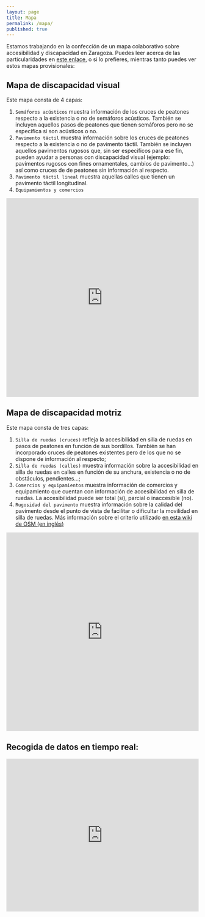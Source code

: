 ```yaml
---
layout: page
title: Mapa
permalink: /mapa/
published: true
---
```


Estamos trabajando en la confección de un mapa colaborativo sobre accesibilidad y discapacidad en Zaragoza. Puedes leer acerca de las particularidades en [este enlace](/about#acerca-del-mapa), o si lo prefieres,  mientras tanto puedes ver estos mapas provisionales:

## Mapa de discapacidad visual

Este mapa consta de 4 capas:
1. `Semáforos acústicos` muestra información de los cruces de peatones respecto a la existencia o no de semáforos acústicos. También se incluyen aquellos pasos de peatones que tienen semáforos pero no se especifica si son acústicos o no.
1. `Pavimento táctil` muestra información sobre los cruces de peatones respecto a la existencia o no de pavimento táctil. También se incluyen aquellos pavimentos rugosos que, sin ser específicos para ese fin, pueden ayudar a personas con discapacidad visual (ejemplo: pavimentos rugosos con fines ornamentales, cambios de pavimento...) así como cruces de de peatones sin información al respecto.
1. `Pavimento táctil lineal` muestra aquellas calles que tienen un pavimento táctil longitudinal.
1. `Equipamientos y comercios`

<iframe width="100%" height="520" frameborder="0" src="https://ccamara.carto.com/viz/472c495c-6238-4fb5-851e-93b844bc647c/embed_map" allowfullscreen webkitallowfullscreen mozallowfullscreen oallowfullscreen msallowfullscreen></iframe>

## Mapa de discapacidad motriz

Este mapa consta de tres capas:

1. `Silla de ruedas (cruces)` refleja la accesibilidad en silla de ruedas en pasos de peatones en función de sus bordillos. También se han incorporado cruces de peatones existentes pero de los que no se dispone de información al respecto;
1. `Silla de ruedas (calles)` muestra información sobre la accesibilidad en silla de ruedas en calles en función de su anchura, existencia o no de obstáculos, pendientes...;
1. `Comercios y equipamientos` muestra información de comercios y equipamiento que cuentan con información de accesibilidad en silla de ruedas. La accesibilidad puede ser total (sí), parcial o inaccesible (no).
1. `Rugosidad del pavimento` muestra información sobre la calidad del pavimento desde el punto de vista de facilitar o dificultar la movilidad en silla de ruedas. Más información sobre el criterio utilizado [en esta wiki de OSM (en inglés)](http://wiki.openstreetmap.org/wiki/Key:smoothness#Smoothnessh)

<iframe width="100%" height="520" frameborder="0" src="https://ccamara.carto.com/viz/a11856af-f34f-4862-9607-0486ac106fa6/embed_map" allowfullscreen webkitallowfullscreen mozallowfullscreen oallowfullscreen msallowfullscreen></iframe>

## Recogida de datos en tiempo real:

<iframe src="http://overpass-turbo.eu/map.html?Q=%2F*%0AThis%20has%20been%20generated%20by%20the%20overpass-turbo%20wizard.%0AThe%20original%20search%20was%3A%0A%E2%80%9Cnote%3D%22%23Zaccesibilidad%22%E2%80%9D%0A*%2F%0A[out%3Ajson][timeout%3A25]%3B%0A%2F%2F%20gather%20results%0A%28%0A%20%20%2F%2F%20query%20part%20for%3A%20%E2%80%9Cnote%3D%22%23Zaccesibilidad%22%E2%80%9D%0A%20%20node[%22note%22%3D%22%23Zaccesibilidad%22]%2841.62371955114677%2C-0.9344387054443359%2C41.68143807852198%2C-0.8141040802001953%29%3B%0A%20%20way[%22note%22%3D%22%23Zaccesibilidad%22]%2841.62371955114677%2C-0.9344387054443359%2C41.68143807852198%2C-0.8141040802001953%29%3B%0A%20%20relation[%22note%22%3D%22%23Zaccesibilidad%22]%2841.62371955114677%2C-0.9344387054443359%2C41.68143807852198%2C-0.8141040802001953%29%3B%0A%29%3B%0A%2F%2F%20print%20results%0Aout%20body%3B%0A%3E%3B%0Aout%20skel%20qt%3B" width="100%" height="400" frameborder="0">
  <p>Your browser does not support iframes.</p>
</iframe>
